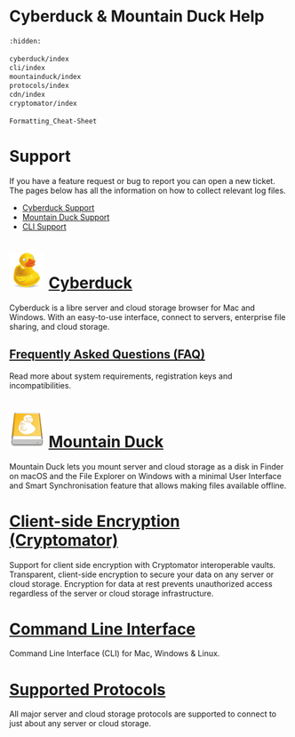 Cyberduck & Mountain Duck Help
====

```{toctree}
:hidden:

cyberduck/index
cli/index
mountainduck/index
protocols/index
cdn/index
cryptomator/index

Formatting_Cheat-Sheet
```

# Support

If you have a feature request or bug to report you can open a new ticket. The pages below has all the information on how to collect relevant log files.

- [Cyberduck Support](cyberduck/support.md)
- [Mountain Duck Support](mountainduck/support.md)
- [CLI Support](cli/support.md)

# ![Cyberduck Application Icon](_images/cyberduck-icon-64.png) [Cyberduck](cyberduck/index.md)

Cyberduck is a libre server and cloud storage browser for Mac and Windows. With an easy-to-use interface, connect to servers, enterprise file sharing, and cloud storage.

## [Frequently Asked Questions (FAQ)](cyberduck/faq.md)

Read more about system requirements, registration keys and incompatibilities.

# ![Mountain Duck Application Icon](_images/mountainduck_y_64.png) [Mountain Duck](mountainduck/index.md)

Mountain Duck lets you mount server and cloud storage as a disk in Finder on macOS and the File Explorer on Windows with a minimal User Interface and Smart Synchronisation feature that allows making files available offline.

# [Client-side Encryption (Cryptomator)](cryptomator/index.md)

Support for client side encryption with Cryptomator interoperable vaults. Transparent, client-side encryption to secure your data on any server or cloud storage. Encryption for data at rest prevents unauthorized access regardless of the server or cloud storage infrastructure.

# [Command Line Interface](cli/index.md)

Command Line Interface (CLI) for Mac, Windows & Linux.

# [Supported Protocols](protocols/index.md#protocols)

All major server and cloud storage protocols are supported to connect to just about any server or cloud storage.
